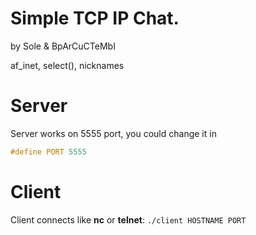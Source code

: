 # Simple TCP IP Chat.
by Sole & BpArCuCTeMbI

af_inet, select(), nicknames

# Server
Server works on 5555 port, you could change it in 
```c
#define PORT 5555 
```

# Client
Client connects like __nc__ or __telnet__: `./client HOSTNAME PORT`
